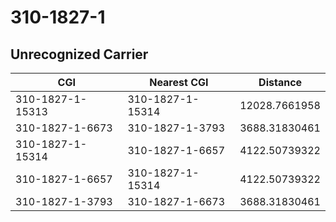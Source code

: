 # 310-1827-1
## Unrecognized Carrier


| CGI | Nearest CGI | Distance |
|-----|-------------|----------|
| 310-1827-1-15313 | 310-1827-1-15314 | 12028.7661958 |
| 310-1827-1-6673 | 310-1827-1-3793 | 3688.31830461 |
| 310-1827-1-15314 | 310-1827-1-6657 | 4122.50739322 |
| 310-1827-1-6657 | 310-1827-1-15314 | 4122.50739322 |
| 310-1827-1-3793 | 310-1827-1-6673 | 3688.31830461 |
